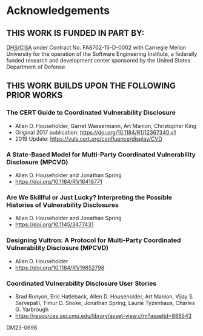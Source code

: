 # Acknowledgements

## THIS WORK IS FUNDED IN PART BY:

[DHS/CISA](https://www.cisa.gov/) under Contract No. FA8702-15-D-0002 with Carnegie Mellon University for the operation
of the Software Engineering Institute, a federally funded research and development center sponsored by the United States
Department of Defense.

## THIS WORK BUILDS UPON THE FOLLOWING PRIOR WORKS

### The CERT Guide to Coordinated Vulnerability Disclosure

- Allen D. Householder, Garret Wassermann, Art Manion, Christopher King
- Original 2017 publication: <https://doi.org/10.1184/R1/12367340.v1>
- 2019 Update: <https://vuls.cert.org/confluence/display/CVD>

### A State-Based Model for Multi-Party Coordinated Vulnerability Disclosure (MPCVD)

- Allen D. Householder and Jonathan Spring
- <https://doi.org/10.1184/R1/16416771>

### Are We Skillful or Just Lucky? Interpreting the Possible Histories of Vulnerability Disclosures

- Allen D. Householder and Jonathan Spring
- <https://doi.org/10.1145/3477431>

### Designing Vultron: A Protocol for Multi-Party Coordinated Vulnerability Disclosure (MPCVD)

- Allen D. Householder
- <https://doi.org/10.1184/R1/19852798>

### Coordinated Vulnerability Disclosure User Stories

- Brad Runyon, Eric Hatleback, Allen D. Householder, Art Manion, Vijay S. Sarvepalli, Timur D. Snoke, Jonathan Spring,
  Laurie Tyzenhaus, Charles G. Yarbrough
- <https://resources.sei.cmu.edu/library/asset-view.cfm?assetid=886543>

DM23-0698
